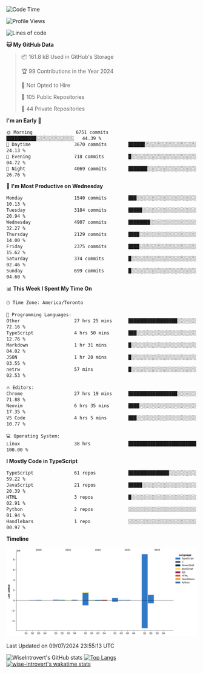 <!--START_SECTION:waka-->
![Code Time](http://img.shields.io/badge/Code%20Time-1%2C869%20hrs%2049%20mins-blue)

![Profile Views](http://img.shields.io/badge/Profile%20Views-0-blue)

![Lines of code](https://img.shields.io/badge/From%20Hello%20World%20I%27ve%20Written-12.9%20million%20lines%20of%20code-blue)

**🐱 My GitHub Data** 

> 📦 161.8 kB Used in GitHub's Storage 
 > 
> 🏆 99 Contributions in the Year 2024
 > 
> 🚫 Not Opted to Hire
 > 
> 📜 105 Public Repositories 
 > 
> 🔑 44 Private Repositories 
 > 
**I'm an Early 🐤** 

```text
🌞 Morning                6751 commits        ███████████░░░░░░░░░░░░░░   44.39 % 
🌆 Daytime                3670 commits        ██████░░░░░░░░░░░░░░░░░░░   24.13 % 
🌃 Evening                718 commits         █░░░░░░░░░░░░░░░░░░░░░░░░   04.72 % 
🌙 Night                  4069 commits        ███████░░░░░░░░░░░░░░░░░░   26.76 % 
```
📅 **I'm Most Productive on Wednesday** 

```text
Monday                   1540 commits        ███░░░░░░░░░░░░░░░░░░░░░░   10.13 % 
Tuesday                  3184 commits        █████░░░░░░░░░░░░░░░░░░░░   20.94 % 
Wednesday                4907 commits        ████████░░░░░░░░░░░░░░░░░   32.27 % 
Thursday                 2129 commits        ████░░░░░░░░░░░░░░░░░░░░░   14.00 % 
Friday                   2375 commits        ████░░░░░░░░░░░░░░░░░░░░░   15.62 % 
Saturday                 374 commits         █░░░░░░░░░░░░░░░░░░░░░░░░   02.46 % 
Sunday                   699 commits         █░░░░░░░░░░░░░░░░░░░░░░░░   04.60 % 
```


📊 **This Week I Spent My Time On** 

```text
🕑︎ Time Zone: America/Toronto

💬 Programming Languages: 
Other                    27 hrs 25 mins      ██████████████████░░░░░░░   72.16 % 
TypeScript               4 hrs 50 mins       ███░░░░░░░░░░░░░░░░░░░░░░   12.76 % 
Markdown                 1 hr 31 mins        █░░░░░░░░░░░░░░░░░░░░░░░░   04.02 % 
JSON                     1 hr 20 mins        █░░░░░░░░░░░░░░░░░░░░░░░░   03.55 % 
netrw                    57 mins             █░░░░░░░░░░░░░░░░░░░░░░░░   02.53 % 

🔥 Editors: 
Chrome                   27 hrs 19 mins      ██████████████████░░░░░░░   71.88 % 
Neovim                   6 hrs 35 mins       ████░░░░░░░░░░░░░░░░░░░░░   17.35 % 
VS Code                  4 hrs 5 mins        ███░░░░░░░░░░░░░░░░░░░░░░   10.77 % 

💻 Operating System: 
Linux                    38 hrs              █████████████████████████   100.00 % 
```

**I Mostly Code in TypeScript** 

```text
TypeScript               61 repos            ███████████████░░░░░░░░░░   59.22 % 
JavaScript               21 repos            █████░░░░░░░░░░░░░░░░░░░░   20.39 % 
HTML                     3 repos             █░░░░░░░░░░░░░░░░░░░░░░░░   02.91 % 
Python                   2 repos             ░░░░░░░░░░░░░░░░░░░░░░░░░   01.94 % 
Handlebars               1 repo              ░░░░░░░░░░░░░░░░░░░░░░░░░   00.97 % 
```



**Timeline**

![Lines of Code chart](https://raw.githubusercontent.com/wise-introvert/wise-introvert/master/assets/bar_graph.png)


 Last Updated on 09/07/2024 23:55:13 UTC
<!--END_SECTION:waka-->

![WiseIntrovert's GitHub stats](https://github-readme-stats.vercel.app/api?username=wise-introvert&count_private=true&show_icons=true)
[![Top Langs](https://github-readme-stats.vercel.app/api/top-langs/?username=wise-introvert&langs_count=10)](https://github.com/anuraghazra/github-readme-stats)
[![wise-introvert's wakatime stats](https://github-readme-stats.vercel.app/api/wakatime?username=wiseintrovert)](https://github.com/anuraghazra/github-readme-stats)
